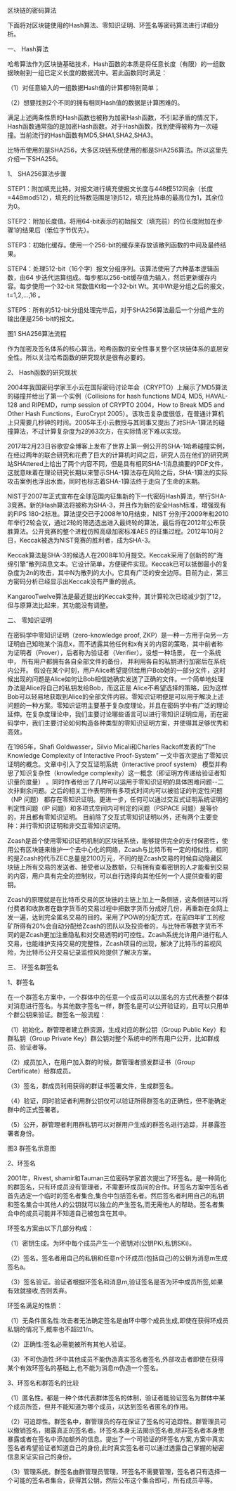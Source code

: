 
区块链的密码算法



下面将对区块链使用的Hash算法、零知识证明、环签名等密码算法进行详细分析。



一、 Hash算法



哈希算法作为区块链基础技术，Hash函数的本质是将任意长度（有限）的一组数据映射到一组已定义长度的数据流中。若此函数同时满足：



（1）对任意输入的一组数据Hash值的计算都特别简单；



（2）想要找到2个不同的拥有相同Hash值的数据是计算困难的。



满足上述两条性质的Hash函数也被称为加密Hash函数，不引起矛盾的情况下，Hash函数通常指的是加密Hash函数。对于Hash函数，找到使得被称为一次碰撞。当前流行的Hash函数有MD5,SHA1,SHA2,SHA3。



比特币使用的是SHA256，大多区块链系统使用的都是SHA256算法。所以这里先介绍一下SHA256。



1、 SHA256算法步骤



STEP1：附加填充比特。对报文进行填充使报文长度与448模512同余（长度=448mod512），填充的比特数范围是1到512，填充比特串的最高位为1，其余位为0。



STEP2：附加长度值。将用64-bit表示的初始报文（填充前）的位长度附加在步骤1的结果后（低位字节优先）。



STEP3：初始化缓存。使用一个256-bit的缓存来存放该散列函数的中间及最终结果。



STEP4：处理512-bit（16个字）报文分组序列。该算法使用了六种基本逻辑函数，由64 步迭代运算组成。每步都以256-bit缓存值为输入，然后更新缓存内容。每步使用一个32-bit 常数值Kt和一个32-bit Wt。其中Wt是分组之后的报文，t=1,2,...,16 。



STEP5：所有的512-bit分组处理完毕后，对于SHA256算法最后一个分组产生的输出便是256-bit的报文。


图1 SHA256算法流程



作为加密及签名体系的核心算法，哈希函数的安全性事关整个区块链体系的底层安全性。所以关注哈希函数的研究现状是很有必要的。



2、 Hash函数的研究现状



2004年我国密码学家王小云在国际密码讨论年会（CRYPTO）上展示了MD5算法的碰撞并给出了第一个实例（Collisions for hash functions MD4, MD5, HAVAL-128 and RIPEMD，rump session of CRYPTO 2004，How to Break MD5 and Other Hash Functions，EuroCrypt 2005）。该攻击复杂度很低，在普通计算机上只需要几秒钟的时间。2005年王小云教授与其同事又提出了对SHA-1算法的碰撞算法，不过计算复杂度为2的63次方，在实际情况下难以实现。



2017年2月23日谷歌安全博客上发布了世界上第一例公开的SHA-1哈希碰撞实例，在经过两年的联合研究和花费了巨大的计算机时间之后，研究人员在他们的研究网站SHAttered上给出了两个内容不同，但是具有相同SHA-1消息摘要的PDF文件，这就意味着在理论研究长期以来警示SHA-1算法存在风险之后，SHA-1算法的实际攻击案例也浮出水面，同时也标志着SHA-1算法终于走向了生命的末期。



NIST于2007年正式宣布在全球范围内征集新的下一代密码Hash算法，举行SHA-3竞赛。新的Hash算法将被称为SHA-3，并且作为新的安全Hash标准，增强现有的FIPS 180-2标准。算法提交已于2008年10月结束，NIST 分别于2009年和2010年举行2轮会议，通过2轮的筛选选出进入最终轮的算法，最后将在2012年公布获胜算法。公开竞赛的整个进程仿照高级加密标准AES 的征集过程。2012年10月2日，Keccak被选为NIST竞赛的胜利者，成为SHA-3。



Keccak算法是SHA-3的候选人在2008年10月提交。Keccak采用了创新的的“海绵引擎”散列消息文本。它设计简单，方便硬件实现。Keccak已可以抵御最小的复杂度为2n的攻击，其中N为散列的大小。它具有广泛的安全边际。目前为止，第三方密码分析已经显示出Keccak没有严重的弱点。



KangarooTwelve算法是最近提出的Keccak变种，其计算轮次已经减少到了12，但与原算法比起来，其功能没有调整。



二、 零知识证明



在密码学中零知识证明（zero-knowledge proof, ZKP）是一种一方用于向另一方证明自己知晓某个消息x，而不透露其他任何和x有关的内容的策略，其中前者称为证明者（Prover），后者称为验证者（Verifier）。设想一种场景， 在一个系统中， 所有用户都拥有各自全部文件的备份， 并利用各自的私钥进行加密后在系统内公开。 假设在某个时刻，用户Alice希望提供给用户Bob她的一部分文件，这时候出现的问题是Alice如何让Bob相信她确实发送了正确的文件。一个简单地处理办法是Alice将自己的私钥发给Bob，而这正是 Alice不希望选择的策略，因为这样 Bob可以轻易地获取到Alice的全部文件内容。零知识证明便是可以用于解决上述问题的一种方案。零知识证明主要基于复杂度理论，并且在密码学中有广泛的理论延伸。在复杂度理论中，我们主要讨论哪些语言可以进行零知识证明应用，而在密码学中，我们主要讨论如何构造各种类型的零知识证明方案，并使得其足够优秀和高效。



在1985年，Shafi Goldwasser，Silvio Micali和Charles Rackoff发表的“The Knowledge Complexity of Interactive Proof-System” 一文中首次提出了零知识证明的概念。文章中引入了交互证明系统（interactive proof system） 模型并构思了知识复杂性（knowledge complexity）这一概念（即证明方传递给验证者知识量的度量） 。同时作者给出了几种可以运用于零知识证明的具体困难问题--二次非剩余问题。之后的相关工作表明所有多项式时间内可以被验证的判定性问题（NP 问题） 都存在零知识证明。更进一步，任何可以通过交互式证明系统证明的判定性问题（IP 问题）和多项式空间内可判定的问题（PSPACE 问题）是等价的，并且都有零知识证明。 目前除了交互式零知识证明以外，还有两个主要变种：并行零知识证明和非交互零知识证明。



Zcash是首个使用零知识证明机制的区块链系统，能够提供完全的支付保密性，使用公有区块链来维护一个去中心化的网络，Zcash与比特币有一定的相似性，相同的是Zcash的代币ZEC总量是2100万元，不同的是Zcash交易的时候自动隐藏区块链上所有交易的发送者、接受者以及数额，只有拥有查看密钥的人才能看到交易的内容，用户具有完全的控制权，可以自行选择向其他任何一个人提供查看的密钥。



Zcash的原理就是在比特币交易的区块链的主链上加上一条侧链，这条侧链可以将付费者和收款者在数字货币的交易过程中把数字货币分成好几份，再重新在全网上发一遍，达到完全匿名交易的目的。采用了POW的分配方式，在前四年旷工的挖矿所得有20%会自动分配给Zcash的团队以及投资者的，与比特币等数字货币不同的是Zcash更加注重隐私和对交易透明的可控性。Zcash系统允许用户进行私人交易，也能维护支持交易的完整性，Zcash项目的出现，解决了比特币的监视风险，为比特币公开交易记录监控风险提供了解决方案。



三、 环签名群签名



1、群签名



在一个群签名方案中，一个群体中的任意一个成员可以以匿名的方式代表整个群体对消息进行签名。与其他数字签名一样，群签名是可以公开验证的，且可以只用单个群公钥来验证。群签名一般流程：



（1）初始化，群管理者建立群资源，生成对应的群公钥（Group Public Key）和群私钥（Group Private Key）群公钥对整个系统中的所有用户公开，比如群成员、验证者等。



（2）成员加入，在用户加入群的时候，群管理者颁发群证书（Group Certificate）给群成员。



（3）签名，群成员利用获得的群证书签署文件，生成群签名。



（4）验证，同时验证者利用群公钥仅可以验证所得群签名的正确性，但不能确定群中的正式签署者。



（5）公开，群管理者利用群私钥可以对群用户生成的群签名进行追踪，并暴露签署者身份。




图3 群签名示意图



2、环签名



2001年，Rivest, shamir和Tauman三位密码学家首次提出了环签名。是一种简化的群签名，只有环成员没有管理者，不需要环成员间的合作。环签名方案中签名者首先选定一个临时的签名者集合,集合中包括签名者。然后签名者利用自己的私钥和签名集合中其他人的公钥就可以独立的产生签名,而无需他人的帮助。签名者集合中的成员可能并不知道自己被包含在其中。



环签名方案由以下几部分构成：



（1）密钥生成。为环中每个成员产生一个密钥对(公钥PKi,私钥SKi)。



（2）签名。签名者用自己的私钥和任意n个环成员(包括自己)的公钥为消息m生成签名a。



（3）签名验证。验证者根据环签名和消息m,验证签名是否为环中成员所签,如果有效就接收,否则丢弃。



环签名满足的性质：



（1）无条件匿名性:攻击者无法确定签名是由环中哪个成员生成,即使在获得环成员私钥的情况下,概率也不超过1/n。



（2）正确性:签名必需能被所有其他人验证。



（3）不可伪造性:环中其他成员不能伪造真实签名者签名,外部攻击者即使在获得某个有效环签名的基础上,也不能为消息m伪造一个签名。



3、环签名和群签名的比较



（1）匿名性。都是一种个体代表群体签名的体制，验证者能验证签名为群体中某个成员所签，但并不能知道为哪个成员，以达到签名者匿名的作用。



（2）可追踪性。群签名中，群管理员的存在保证了签名的可追踪性。群管理员可以撤销签名，揭露真正的签名者。环签名本身无法揭示签名者,除非签名者本身想暴露或者在签名中添加额外的信息。提出了一个可验证的环签名方案,方案中真实签名者希望验证者知道自己的身份,此时真实签名者可以通过透露自己掌握的秘密信息来证实自己的身份。



（3）管理系统。群签名由群管理员管理，环签名不需要管理，签名者只有选择一个可能的签名者集合，获得其公钥，然后公布这个集合即可，所有成员平等。